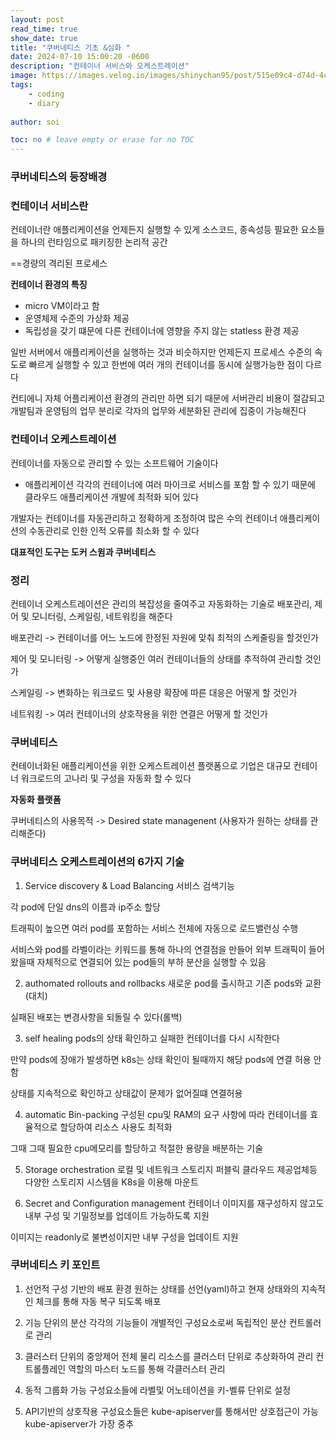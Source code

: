 ```yaml
---
layout: post
read_time: true
show_date: true
title: "쿠버네티스 기초 &심화 "
date: 2024-07-10 15:00:20 -0600
description: "컨테이너 서비스와 오케스트레이션"
image: https://images.velog.io/images/shinychan95/post/515e09c4-d74d-4c82-9890-4e1b5de58de6/%EC%BF%A0%EB%B2%84%EB%84%A4%ED%8B%B0%EC%8A%A4.png
tags: 
    - coding
    - diary
   
author: soi

toc: no # leave empty or erase for no TOC
---
```


### 쿠버네티스의 등장배경

### 컨테이너 서비스란
컨테이너란 애플리케이션을 언제든지 실행할 수 있게 소스코드, 종속성등 필요한 요소들을 하나의 런타임으로 패키징한 논리적 공간

 ==경량의 격리된 프로세스 

 **컨테이너 환경의 특징**
 - micro VM이라고 함
- 운영체제 수준의 가상화 제공
- 독립성을 갖기 떄문에 다른 컨테이너에 영향을 주지 않는 statless 환경 제공

일반 서버에서 애플리케이션을 실행하는 것과 비슷하지만 언제든지 프로세스 수준의 속도로 빠르게 실행할 수 있고 한번에 여러 개의 컨테이너를 동시에 실행가능한 점이 다르다 

컨티에니 자체 어플리케이션 환경의 관리만 하면 되기 때문에 서버관리 비용이 절감되고 개발팀과 운영팀의 업무 분리로 각자의 업무와 세분화된 관리에 집중이 가능해진다 

### 컨테이너 오케스트레이션

컨테이너를 자동으로 관리할 수 있는 소프트웨어 기술이다 
- 애플리케이션 각각의 컨테이너에 여러 마이크로 서비스를 포함 할 수 있기 때문에 클라우드 애플리케이션 개발에 최적화 되어 있다 

개발자는 컨테이너를 자동관리하고 정확하게 조정하여 많은 수의 컨테이너 애플리케이션의 수동관리로 인한 인적 오류를 최소화 할 수 있다 

**대표적인 도구는 도커 스윔과 쿠버네티스**

### 정리 

컨테이너 오케스트레이션은 관리의 복잡성을 줄여주고 자동화하는 기술로 배포관리, 제어 및 모니터링, 스케일링, 네트워킹을 해준다 

배포관리 -> 컨테이너를 어느 노드에 한정된 자원에 맞춰 최적의 스케줄링을 할것인가 

제어 및 모니터링 -> 어떻게 실행중인 여러 컨테이너들의 상태를 추적하여 관리할 것인가 

스케일링 -> 변화하는 워크로드 및 사용량 확장에 따른 대응은 어떻게 할 것인가 

네트워킹 -> 여러 컨테이너의 상호작용을 위한 연결은 어떻게 할 것인가

### 쿠버네티스

컨테이너화된 애플리케이션을 위한 오케스트레이션 플랫폼으로 기업은 대규모 컨테이너 워크로드의 고나리 및 구성을 자동화 할 수 있다 

**자동화 플랫폼**

쿠버네티스의 사용목적 -> Desired state managenent (사용자가 원하는 상태를 관리해준다)

### 쿠버네티스 오케스트레이션의 6가지 기술

1. Service discovery & Load Balancing
서비스 검색기능

각 pod에 단일 dns의 이름과 ip주소 할당

트래픽이 높으면 여러 pod를 포함하는 서비스 전체에 자동으로 로드밸런싱 수행

서비스와 pod를 라벨이라는 키워드를 통해 하나의 연결점을 만들어 외부 트래픽이 들어왔을때 자체적으로 연결되어 있는 pod들의 부하 분산을 실행할 수 있음

2. authomated rollouts and rollbacks
새로운 pod를 출시하고 기존 pods와 교환(대치)

실패된 배포는 변경사항을 되돌릴 수 있다(롤백)

3. self healing
pods의 상태 확인하고 실패한 컨테이너를 다시 시작한다 

만약 pods에 장애가 발생하면 k8s는 상태 확인이 될때까지 해당 pods에 연결 허용 안함

상태를 지속적으로 확인하고 상태값이 문제가 없어질떄 연결허용

4. automatic Bin-packing
구성된 cpu및 RAM의 요구 사항에 따라 컨테이너를 효율적으로 할당하여 리소스 사용도 최적화

그때 그때 필요한 cpu메모리를 할당하고 적절한 용량을 배분하는 기술

5. Storage orchestration
로컬 및 네트워크 스토리지 퍼블릭 클라우드 제공업체등 다양한 스토리지 시스템을 K8s을 이용해 마운트

6. Secret and Configuration management
컨테이너 이미지를 재구성하지 않고도 내부 구성 및 기밀정보를 업데이트 가능하도록 지원

이미지는 readonly로 불변성이지만 내부 구성을 업데이트 지원

### 쿠버네티스 키 포인트 
1. 선언적 구성 기반의 배포 환경
원하는 상태를 선언(yaml)하고 현재 상태와의 지속적인 체크를 통해 자동 복구 되도록 배포

2. 기능 단위의 분산
각각의 기능들이 개별적인 구성요소로써 독립적인 분산 컨트롤러로 관리

3. 클러스터 단위의 중앙제어 
전체 물리 리소스를 클러스터 단위로 추상화하여 관리 컨트롤플레인 역할의 마스터 노드를 통해 각클러스터 관리

4. 동적 그룹화 가능
구성요소들에 라벨및 어노테이션을 키-벨류 단위로 설정

5. API기반의 상호작용
구성요소들은 kube-apiserver를 통해서만 상호접근이 가능  kube-apiserver가 가장 중추

